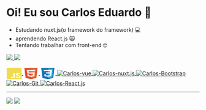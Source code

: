<h1>Oi! Eu sou Carlos Eduardo 🤸</h1>

- Estudando nuxt.js(o framework do framework) 💻
- aprendendo React.js 🙀
- Tentando trabalhar com front-end 🤓

<div>
  <a href="https://https://www.linkedin.com/in/carlos-eduardo-freitas-amorim-13102719b/">
  <img height="180em" src="https://github-readme-stats.vercel.app/api?username=Carloss0002&show_icons=true&theme=dracula&include_all_commits=true&count_private=true"/>
  <img height="180em" src="https://github-readme-stats.vercel.app/api/top-langs/?username=Carloss0002&layout=compact&langs_count=16&theme=dracula"/>
</div>
  
<div style="display: inline_block"><br>
  <img align="center" alt="Carlos-Js" height="30" width="40" src="https://raw.githubusercontent.com/devicons/devicon/master/icons/javascript/javascript-plain.svg">
  <img align="center" alt="Carlos-HTML" height="30" width="40" src="https://raw.githubusercontent.com/devicons/devicon/master/icons/html5/html5-original.svg">
  <img align="center" alt="Carlos-CSS" height="30" width="40" src="https://raw.githubusercontent.com/devicons/devicon/master/icons/css3/css3-original.svg">
  <img align="center" alt="Carlos-vue" height="30" width="40" src="https://cdn.jsdelivr.net/gh/devicons/devicon/icons/vuejs/vuejs-original-wordmark.svg" />
  <img align="center" alt="Carlos-nuxt.js" heigth="60" width="70" src="https://cdn.jsdelivr.net/gh/devicons/devicon/icons/nuxtjs/nuxtjs-plain-wordmark.svg" />
  <img  align="center" alt="Carlos-Bootstrap" heigth="30" width="40" src="https://cdn.jsdelivr.net/gh/devicons/devicon/icons/bootstrap/bootstrap-plain.svg" />
  <img align="center" alt="Carlos-Git" heigth="30" width="40" src="https://cdn.jsdelivr.net/gh/devicons/devicon/icons/git/git-original.svg" />
  <img align="center" alt="Carlos-React.js" src="https://img.shields.io/badge/React-20232A?style=for-the-badge&logo=react&logoColor=61DAFB" />
</div>  
<hr>
<div>
  <a href="https://www.linkedin.com/in/carlos-eduardo-freitas-amorim-13102719b/" target="_blank"><img src="https://img.shields.io/badge/LinkedIn-0077B5?style=for-the-badge&logo=linkedin&logoColor=white"></a>
   <a href="Carloss002#3175" target="_blank"><img src="https://img.shields.io/badge/Discord-7289DA?style=for-the-badge&logo=discord&logoColor=white"></a>
</div>  
